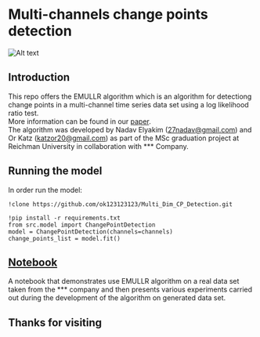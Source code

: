 # Multi-channels change points detection

<img src="/plots/data_set_1_Root.jpg" alt="Alt text">

## Introduction
This repo offers the EMULLR algorithm which is an algorithm for detectiong change points in a multi-channel time series data set using a log likelihood ratio test.<br>
More information can be found in our [paper](Change_points_detection_in_multichannels_time_series__Final_Project.pdf).<br>
The algorithm was developed by Nadav Elyakim (<27nadav@gmail.com>) and Or Katz (<katzor20@gmail.com>)  as part of the MSc graduation project at Reichman University in collaboration with *** Company.

## Running the model
In order run the model:<br>
```
!clone https://github.com/ok123123123/Multi_Dim_CP_Detection.git

!pip install -r requirements.txt
from src.model import ChangePointDetection
model = ChangePointDetection(channels=channels)
change_points_list = model.fit()
```

## [Notebook](https://github.com/ok123123123/Multi_Dim_CP_Detection/blob/main/EMULLR.ipynb)
A notebook that demonstrates use EMULLR algorithm on a real data set taken from the *** company and then 
 presents various experiments carried out during the development of the algorithm on generated data set.<br> 

## Thanks for visiting


